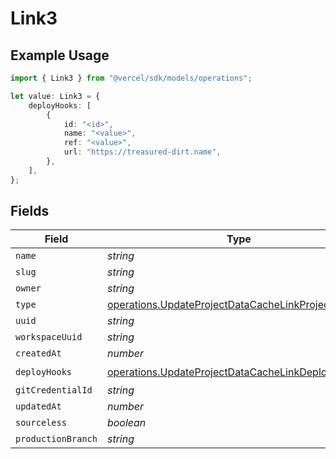 # Link3

## Example Usage

```typescript
import { Link3 } from "@vercel/sdk/models/operations";

let value: Link3 = {
    deployHooks: [
        {
            id: "<id>",
            name: "<value>",
            ref: "<value>",
            url: "https://treasured-dirt.name",
        },
    ],
};
```

## Fields

| Field                                                                                                                  | Type                                                                                                                   | Required                                                                                                               | Description                                                                                                            |
| ---------------------------------------------------------------------------------------------------------------------- | ---------------------------------------------------------------------------------------------------------------------- | ---------------------------------------------------------------------------------------------------------------------- | ---------------------------------------------------------------------------------------------------------------------- |
| `name`                                                                                                                 | *string*                                                                                                               | :heavy_minus_sign:                                                                                                     | N/A                                                                                                                    |
| `slug`                                                                                                                 | *string*                                                                                                               | :heavy_minus_sign:                                                                                                     | N/A                                                                                                                    |
| `owner`                                                                                                                | *string*                                                                                                               | :heavy_minus_sign:                                                                                                     | N/A                                                                                                                    |
| `type`                                                                                                                 | [operations.UpdateProjectDataCacheLinkProjectsType](../../models/operations/updateprojectdatacachelinkprojectstype.md) | :heavy_minus_sign:                                                                                                     | N/A                                                                                                                    |
| `uuid`                                                                                                                 | *string*                                                                                                               | :heavy_minus_sign:                                                                                                     | N/A                                                                                                                    |
| `workspaceUuid`                                                                                                        | *string*                                                                                                               | :heavy_minus_sign:                                                                                                     | N/A                                                                                                                    |
| `createdAt`                                                                                                            | *number*                                                                                                               | :heavy_minus_sign:                                                                                                     | N/A                                                                                                                    |
| `deployHooks`                                                                                                          | [operations.UpdateProjectDataCacheLinkDeployHooks](../../models/operations/updateprojectdatacachelinkdeployhooks.md)[] | :heavy_check_mark:                                                                                                     | N/A                                                                                                                    |
| `gitCredentialId`                                                                                                      | *string*                                                                                                               | :heavy_minus_sign:                                                                                                     | N/A                                                                                                                    |
| `updatedAt`                                                                                                            | *number*                                                                                                               | :heavy_minus_sign:                                                                                                     | N/A                                                                                                                    |
| `sourceless`                                                                                                           | *boolean*                                                                                                              | :heavy_minus_sign:                                                                                                     | N/A                                                                                                                    |
| `productionBranch`                                                                                                     | *string*                                                                                                               | :heavy_minus_sign:                                                                                                     | N/A                                                                                                                    |